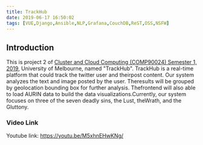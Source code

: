 ```yaml
---
title: TrackHub
date: 2019-06-17 16:50:02
tags: [VUE,Django,Ansible,NLP,Grafana,CouchDB,ReST,OSS,NSFW]
---
```

## Introduction
This is project 2 of [Cluster and Cloud Computing (COMP90024) Semester 1, 2019](https://handbook.unimelb.edu.au/2019/subjects/comp90024), University of Melbourne, named "TrackHub". TrackHub  is  a  real-time  platform  that  could  track  the  twitter  user  and  theirpost content.  Our system analyzes the text and image posted by the user.  Theresults will be grouped by geolocation bounding box for further analysis.  Thefrontend  will  also  able  to  load  AURIN  data  to  build  the  data  visualizations.Currently, our system focuses on three of the seven deadly sins, the Lust, theWrath, and the Gluttony.

### Video Link
Youtube link: https://youtu.be/M5xhnEHwKNg/
<!--more-->

